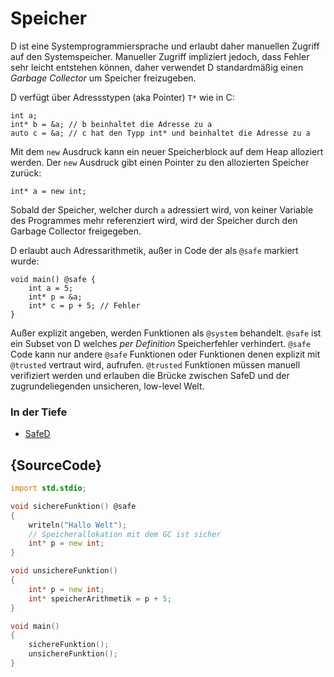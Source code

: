 # Speicher

D ist eine Systemprogrammiersprache und erlaubt daher manuellen Zugriff auf den Systemspeicher.
Manueller Zugriff impliziert jedoch, dass Fehler sehr leicht entstehen können, daher
verwendet D standardmäßig einen *Garbage Collector* um Speicher freizugeben.

D verfügt über Adressstypen (aka Pointer) `T*` wie in C:

    int a;
    int* b = &a; // b beinhaltet die Adresse zu a
    auto c = &a; // c hat den Typp int* und beinhaltet die Adresse zu a

Mit dem `new` Ausdruck kann ein neuer Speicherblock auf dem Heap alloziert
werden. Der `new` Ausdruck gibt einen Pointer zu den allozierten Speicher zurück:

    int* a = new int;

Sobald der Speicher, welcher durch `a` adressiert wird, von keiner Variable des Programmes mehr referenziert wird,
wird der Speicher durch den Garbage Collector freigegeben.

D erlaubt auch Adressarithmetik, außer in Code der als `@safe` markiert wurde:

    void main() @safe {
        int a = 5;
        int* p = &a;
        int* c = p + 5; // Fehler
    }

Außer explizit angeben, werden Funktionen als `@system` behandelt.
`@safe` ist ein Subset von D welches _per Definition_ Speicherfehler verhindert.
`@safe` Code kann nur andere `@safe` Funktionen oder Funktionen denen explizit
mit `@trusted` vertraut wird, aufrufen.
`@trusted` Funktionen müssen manuell verifiziert werden und erlauben die Brücke
zwischen SafeD und der zugrundeliegenden unsicheren, low-level Welt.

### In der Tiefe

* [SafeD](https://dlang.org/safed.html)

## {SourceCode}

```d
import std.stdio;

void sichereFunktion() @safe
{
    writeln("Hallo Welt");
    // Speicherallokation mit dem GC ist sicher
    int* p = new int;
}

void unsichereFunktion()
{
    int* p = new int;
    int* speicherArithmetik = p + 5;
}

void main()
{
    sichereFunktion();
    unsichereFunktion();
}
```

